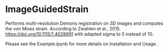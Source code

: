 # ImageGuidedStrain

Performs multi-resolution Demons registration on 3D images and computes the von Mises strain.
According to Zwahlen et al., 2015. https://doi.org/10.1115/1.4028991 with adapted sigma to 5 instead of 10. 

Please see the Example.ipynb for more details on Installation and Usage. 
